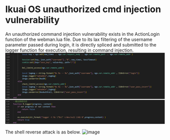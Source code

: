# Ikuai OS unauthorized cmd injection vulnerability
An unauthorized command injection vulnerability exists in the ActionLogin function of the webman.lua file. Due to its lax filtering of the username parameter passed during login, it is directly spliced and submitted to the logger function for execution, resulting in command injection.
![image](image/13.png)
![image](image/14.png)

The shell reverse attack is as below.
![image](image/15.png)
